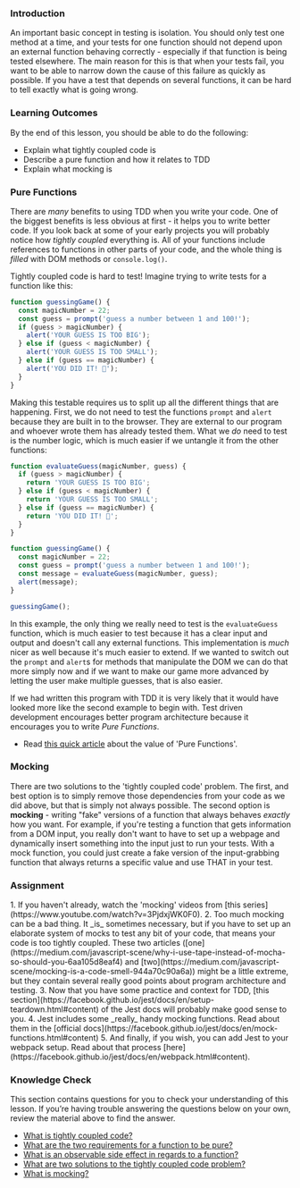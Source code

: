 ### Introduction
An important basic concept in testing is isolation.  You should only test one method at a time, and your tests for one function should not depend upon an external function behaving correctly - especially if that function is being tested elsewhere.  The main reason for this is that when your tests fail, you want to be able to narrow down the cause of this failure as quickly as possible.  If you have a test that depends on several functions, it can be hard to tell exactly what is going wrong.

### Learning Outcomes
By the end of this lesson, you should be able to do the following:

- Explain what tightly coupled code is
- Describe a pure function and how it relates to TDD
- Explain what mocking is
  
### Pure Functions

There are _many_ benefits to using TDD when you write your code. One of the biggest benefits is less obvious at first - it helps you to write better code.  If you look back at some of your early projects you will probably notice how _tightly coupled_ everything is.  <span id='tightly-coupled-code'>All of your functions include references to functions in other parts of your code, and the whole thing is _filled_ with DOM methods or `console.log()`</span>.  

Tightly coupled code is hard to test! Imagine trying to write tests for a function like this:

~~~javascript
function guessingGame() {
  const magicNumber = 22;
  const guess = prompt('guess a number between 1 and 100!');
  if (guess > magicNumber) {
    alert('YOUR GUESS IS TOO BIG');
  } else if (guess < magicNumber) {
    alert('YOUR GUESS IS TOO SMALL');
  } else if (guess == magicNumber) {
    alert('YOU DID IT! 🎉');
  }
}
~~~

Making this testable requires us to split up all the different things that are happening.  First, we do not need to test the functions `prompt` and `alert` because they are built in to the browser.  They are external to our program and whoever wrote them has already tested them.  What we _do_ need to test is the number logic, which is much easier if we untangle it from the other functions:

~~~javascript
function evaluateGuess(magicNumber, guess) {
  if (guess > magicNumber) {
    return 'YOUR GUESS IS TOO BIG';
  } else if (guess < magicNumber) {
    return 'YOUR GUESS IS TOO SMALL';
  } else if (guess == magicNumber) {
    return 'YOU DID IT! 🎉';
  }
}

function guessingGame() {
  const magicNumber = 22;
  const guess = prompt('guess a number between 1 and 100!');
  const message = evaluateGuess(magicNumber, guess);
  alert(message);
}

guessingGame();
~~~

In this example, the only thing we really need to test is the `evaluateGuess` function, which is much easier to test because it has a clear input and output and doesn't call any external functions. This implementation is _much_ nicer as well because it's much easier to extend.  If we wanted to switch out the `prompt` and `alert`s for methods that manipulate the DOM we can do that more simply now and if we want to make our game more advanced by letting the user make multiple guesses, that is also easier.

If we had written this program with TDD it is very likely that it would have looked more like the second example to begin with.  Test driven development encourages better program architecture because it encourages you to write _Pure Functions_.

- Read [this quick article](https://medium.com/@jamesjefferyuk/javascript-what-are-pure-functions-4d4d5392d49c) about the value of 'Pure Functions'.

### Mocking

<span id='two-solutions'>There are two solutions to the 'tightly coupled code' problem.  The first, and best option is to simply remove those dependencies from your code as we did above, but that is simply not always possible.  The second option is __mocking__ - writing "fake" versions of a function that always behaves _exactly_ how you want</span>.  For example, if you're testing a function that gets information from a DOM input, you really don't want to have to set up a webpage and dynamically insert something into the input just to run your tests.  With a mock function, you could just create a fake version of the input-grabbing function that always returns a specific value and use THAT in your test.

### Assignment

<div class="lesson-content__panel" markdown="1">
1. If you haven't already, watch the 'mocking' videos from [this series](https://www.youtube.com/watch?v=3PjdxjWK0F0).
2. Too much mocking can be a bad thing.  It _is_ sometimes necessary, but if you have to set up an elaborate system of mocks to test any bit of your code, that means your code is too tightly coupled.  These two articles ([one](https://medium.com/javascript-scene/why-i-use-tape-instead-of-mocha-so-should-you-6aa105d8eaf4) and [two](https://medium.com/javascript-scene/mocking-is-a-code-smell-944a70c90a6a)) might be a little extreme, but they contain several really good points about program architecture and testing.
3. Now that you have some practice and context for TDD, [this section](https://facebook.github.io/jest/docs/en/setup-teardown.html#content) of the Jest docs will probably make good sense to you.
4. Jest includes some _really_ handy mocking functions.  Read about them in the [official docs](https://facebook.github.io/jest/docs/en/mock-functions.html#content)
5. And finally, if you wish, you can add Jest to your webpack setup.  Read about that process [here](https://facebook.github.io/jest/docs/en/webpack.html#content).
</div>

### Knowledge Check 
This section contains questions for you to check your understanding of this lesson. If you’re having trouble answering the questions below on your own, review the material above to find the answer.

- <a class='knowledge-check-link' href='#tightly-coupled-code'>What is tightly coupled code?</a>
- <a class='knowledge-check-link' href='https://medium.com/@jamesjefferyuk/javascript-what-are-pure-functions-4d4d5392d49c'>What are the two requirements for a function to be pure?</a>
- <a class='knowledge-check-link' href='https://medium.com/@jamesjefferyuk/javascript-what-are-pure-functions-4d4d5392d49c'>What is an observable side effect in regards to a function?</a>
- <a class='knowledge-check-link' href='#two-solutions'>What are two solutions to the tightly coupled code problem?</a>
- <a class='knowledge-check-link' href='#two-solutions'>What is mocking?</a>